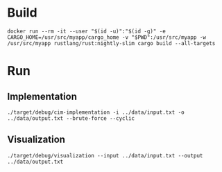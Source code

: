 # Build

`docker run --rm -it --user "$(id -u)":"$(id -g)" -e CARGO_HOME=/usr/src/myapp/cargo_home -v "$PWD":/usr/src/myapp -w /usr/src/myapp rustlang/rust:nightly-slim cargo build --all-targets`

# Run

## Implementation
`./target/debug/cim-implementation -i ../data/input.txt -o ../data/output.txt --brute-force --cyclic`

## Visualization
`./target/debug/visualization --input ../data/input.txt --output ../data/output.txt`
